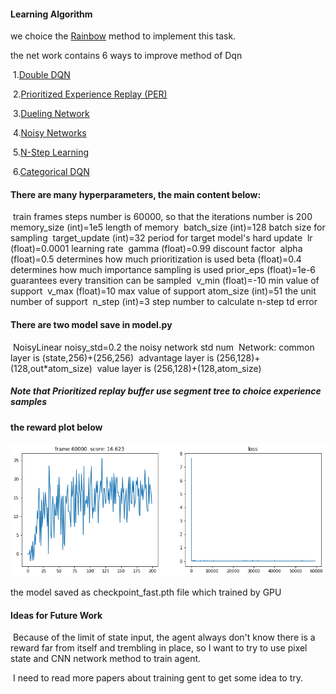 [//]: # (Image References)
[image2]: https://github.com/JiaRuiming-1/deep-reinforcement-learning/blob/master/p1_navigation/%E4%B8%8B%E8%BD%BD.png "Reward"
#### Learning Algorithm

we choice the [Rainbow](https://arxiv.org/pdf/1710.02298.pdf) method to implement this task.

the net work contains 6 ways to improve method of Dqn

​		1.[Double DQN](https://github.com/JiaRuiming-1/RL-rainbow/blob/all-contributors/add-AFanaei/02.double_q.ipynb)

​		2.[Prioritized Experience Replay (PER)](https://github.com/JiaRuiming-1/RL-rainbow/blob/all-contributors/add-AFanaei/03.per.ipynb)

​        3.[Dueling Network](https://github.com/JiaRuiming-1/RL-rainbow/blob/all-contributors/add-AFanaei/04.dueling.ipynb)

​		4.[Noisy Networks](https://github.com/JiaRuiming-1/RL-rainbow/blob/all-contributors/add-AFanaei/05.noisy_net.ipynb)

​		5.[N-Step Learning](https://github.com/JiaRuiming-1/RL-rainbow/blob/all-contributors/add-AFanaei/07.n_step_learning.ipynb)

​		6.[Categorical DQN](https://github.com/JiaRuiming-1/RL-rainbow/blob/all-contributors/add-AFanaei/06.categorical_dqn.ipynb)

#### There are many hyperparameters, the main content below:

​	train frames steps number is 60000, so that the iterations number is 200
​	memory_size (int)=1e5 length of memory
​    batch_size (int)=128 batch size for sampling
​    target_update (int)=32 period for target model's hard update
​    lr (float)=0.0001 learning rate
​    gamma (float)=0.99 discount factor
​    alpha (float)=0.5 determines how much prioritization is used
​    beta (float)=0.4 determines how much importance sampling is used
​    prior_eps (float)=1e-6 guarantees every transition can be sampled
​	v_min (float)=-10 min value of support
​    v_max (float)=10 max value of support
​    atom_size (int)=51 the unit number of support
​    n_step (int)=3 step number to calculate n-step td error

#### There are two model save in model.py

​	NoisyLinear noisy_std=0.2 the noisy network std num
​    Network: 
​	common layer is (state,256)+(256,256)
​	advantage layer is (256,128)+(128,out*atom_size)
​	value layer is (256,128)+(128,atom_size)

##### Note that Prioritized replay buffer use segment tree to choice experience samples

#### the reward plot below
![Reward][image2]

the model saved as checkpoint_fast.pth file which trained by GPU

#### Ideas for Future Work

​	Because of the limit of state input, the agent always don't know there is a reward far from itself and trembling in place, so I want to try to use pixel state and CNN network method to train agent.

​	I need to read more papers about training gent to get some idea to try.

